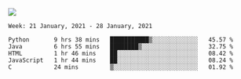 <!--
**Mat2ja/Mat2ja** is a ✨ _special_ ✨ repository because its `README.md` (this file) appears on your GitHub profile.

Here are some ideas to get you started:

- 🔭 I’m currently working on ...
- 🌱 I’m currently learning ...
- 👯 I’m looking to collaborate on ...
- 🤔 I’m looking for help with ...
- 💬 Ask me about ...
- 📫 How to reach me: ...
- 😄 Pronouns: ...
- ⚡ Fun fact: ...
-->

<img src='https://media.giphy.com/media/xT9IgG50Fb7Mi0prBC/giphy.gif'>

<!--START_SECTION:waka-->
```text
Week: 21 January, 2021 - 28 January, 2021

Python       9 hrs 38 mins   ███████████▒░░░░░░░░░░░░░   45.57 % 
Java         6 hrs 55 mins   ████████▒░░░░░░░░░░░░░░░░   32.75 % 
HTML         1 hr 46 mins    ██░░░░░░░░░░░░░░░░░░░░░░░   08.42 % 
JavaScript   1 hr 44 mins    ██░░░░░░░░░░░░░░░░░░░░░░░   08.24 % 
C            24 mins         ▒░░░░░░░░░░░░░░░░░░░░░░░░   01.92 % 
```
<!--END_SECTION:waka-->
